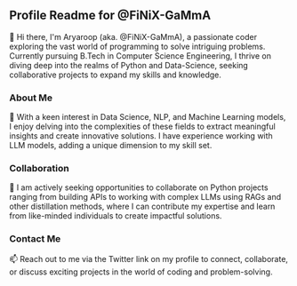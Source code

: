 ## Profile Readme for @FiNiX-GaMmA

👋 Hi there, I'm Aryaroop (aka. @FiNiX-GaMmA), a passionate coder exploring the vast world of programming to solve intriguing problems. Currently pursuing B.Tech in Computer Science Engineering, I thrive on diving deep into the realms of Python and Data-Science, seeking collaborative projects to expand my skills and knowledge.

### About Me
👀 With a keen interest in Data Science, NLP, and Machine Learning models, I enjoy delving into the complexities of these fields to extract meaningful insights and create innovative solutions. I have experience working with LLM models, adding a unique dimension to my skill set.

### Collaboration
💞️ I am actively seeking opportunities to collaborate on Python projects ranging from building APIs to working with complex LLMs using RAGs and other distillation methods, where I can contribute my expertise and learn from like-minded individuals to create impactful solutions.

### Contact Me
📫 Reach out to me via the Twitter link on my profile to connect, collaborate, or discuss exciting projects in the world of coding and problem-solving.

<!---
FiNiX-GaMmA/FiNiX-GaMmA is a ✨ special ✨ coder because he knows `All problems can be solved using simple steps` (this file).
--->
